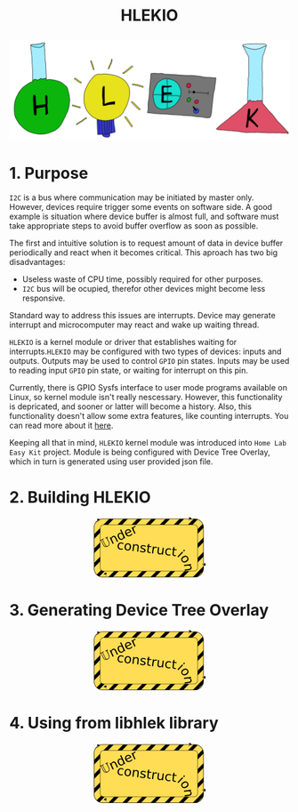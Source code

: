 # <p align="center">HLEKIO</p>
<p align="center"><img src="../images/hlek.svg"></p>

# 1. Purpose
`I2C` is a bus where communication may be initiated by master only. However, devices require trigger some events on software side. A good example is situation where device buffer is almost full, and software must take appropriate steps to avoid buffer overflow as soon as possible.

The first and intuitive solution is to request amount of data in device buffer periodically and react when it becomes critical. This aproach has two big disadvantages:
- Useless waste of CPU time, possibly required for other purposes.
- `I2C` bus will be ocupied, therefor other devices might become less responsive.

Standard way to address this issues are interrupts. Device may generate interrupt and microcomputer may react and wake up waiting thread.

`HLEKIO` is a kernel module or driver that establishes waiting for interrupts.`HLEKIO` may be configured with two types of devices: inputs and outputs. Outputs may be used to control `GPIO` pin states. Inputs may be used to reading input `GPIO` pin state, or waiting for interrupt on this pin.

Currently, there is GPIO Sysfs interface to user mode programs available on Linux, so kernel module isn't really nescessary. However, this functionality is depricated, and sooner or latter will become a history. Also, this functionality doesn't allow some extra features, like counting interrupts. You can read more about it [here](https://www.kernel.org/doc/Documentation/gpio/sysfs.txt).

Keeping all that in mind, `HLEKIO` kernel module was introduced into `Home Lab Easy Kit` project. Module is being configured with Device Tree Overlay, which in turn is generated using user provided json file.

# 2. Building HLEKIO
<p align="center"><img src="../../doxygen/images/under_construction.png"></p>

# 3. Generating Device Tree Overlay
<p align="center"><img src="../../doxygen/images/under_construction.png"></p>

# 4. Using from libhlek library
<p align="center"><img src="../../doxygen/images/under_construction.png"></p>
